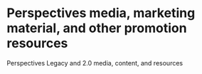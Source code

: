 # Perspectives media, marketing material, and other promotion resources

Perspectives Legacy and 2.0 media, content, and resources

